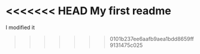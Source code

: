 <<<<<<< HEAD
My first readme
=======
I modified it
>>>>>>> 0101b237ee6aafb9aea1bdd8659ff9131475c025
